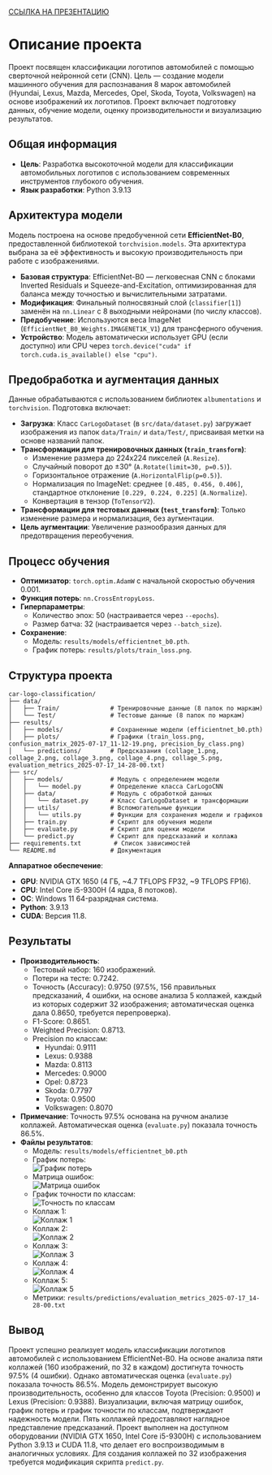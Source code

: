 [ССЫЛКА НА ПРЕЗЕНТАЦИЮ](https://drive.google.com/file/d/1kbxNbE_-6tQYJr8FIaQPwEmUxM0EUcrN/view)
# Описание проекта

Проект посвящен классификации логотипов автомобилей с помощью сверточной нейронной сети (CNN). Цель — создание модели машинного обучения для распознавания 8 марок автомобилей (Hyundai, Lexus, Mazda, Mercedes, Opel, Skoda, Toyota, Volkswagen) на основе изображений их логотипов. Проект включает подготовку данных, обучение модели, оценку производительности и визуализацию результатов.

## Общая информация
- **Цель**: Разработка высокоточной модели для классификации автомобильных логотипов с использованием современных инструментов глубокого обучения.
- **Язык разработки**: Python 3.9.13

## Архитектура модели
Модель построена на основе предобученной сети **EfficientNet-B0**, предоставленной библиотекой `torchvision.models`. Эта архитектура выбрана за её эффективность и высокую производительность при работе с изображениями.

- **Базовая структура**: EfficientNet-B0 — легковесная CNN с блоками Inverted Residuals и Squeeze-and-Excitation, оптимизированная для баланса между точностью и вычислительными затратами.
- **Модификация**: Финальный полносвязный слой (`classifier[1]`) заменён на `nn.Linear` с 8 выходными нейронами (по числу классов).
- **Предобучение**: Используются веса ImageNet (`EfficientNet_B0_Weights.IMAGENET1K_V1`) для трансферного обучения.
- **Устройство**: Модель автоматически использует GPU (если доступно) или CPU через `torch.device("cuda" if torch.cuda.is_available() else "cpu")`.

## Предобработка и аугментация данных
Данные обрабатываются с использованием библиотек `albumentations` и `torchvision`. Подготовка включает:

- **Загрузка**: Класс `CarLogoDataset` (в `src/data/dataset.py`) загружает изображения из папок `data/Train/` и `data/Test/`, присваивая метки на основе названий папок.
- **Трансформации для тренировочных данных (`train_transform`)**:
  - Изменение размера до 224x224 пикселей (`A.Resize`).
  - Случайный поворот до ±30° (`A.Rotate(limit=30, p=0.5)`).
  - Горизонтальное отражение (`A.HorizontalFlip(p=0.5)`).
  - Нормализация по ImageNet: среднее `[0.485, 0.456, 0.406]`, стандартное отклонение `[0.229, 0.224, 0.225]` (`A.Normalize`).
  - Конвертация в тензор (`ToTensorV2`).
- **Трансформации для тестовых данных (`test_transform`)**: Только изменение размера и нормализация, без аугментации.
- **Цель аугментации**: Увеличение разнообразия данных для предотвращения переобучения.

## Процесс обучения
- **Оптимизатор**: `torch.optim.AdamW` с начальной скоростью обучения 0.001.
- **Функция потерь**: `nn.CrossEntropyLoss`.
- **Гиперпараметры**:
  - Количество эпох: 50 (настраивается через `--epochs`).
  - Размер батча: 32 (настраивается через `--batch_size`).
- **Сохранение**:
  - Модель: `results/models/efficientnet_b0.pth`.
  - График потерь: `results/plots/train_loss.png`.

## Структура проекта
```
car-logo-classification/
├── data/
│   ├── Train/              # Тренировочные данные (8 папок по маркам)
│   └── Test/               # Тестовые данные (8 папок по маркам)
├── results/
│   ├── models/             # Сохраненные модели (efficientnet_b0.pth)
│   ├── plots/              # Графики (train_loss.png, confusion_matrix_2025-07-17_11-12-19.png, precision_by_class.png)
│   └── predictions/        # Предсказания (collage_1.png, collage_2.png, collage_3.png, collage_4.png, collage_5.png, evaluation_metrics_2025-07-17_14-28-00.txt)
├── src/
│   ├── models/             # Модуль с определением модели
│   │   └── model.py        # Определение класса CarLogoCNN
│   ├── data/               # Модуль с обработкой данных
│   │   └── dataset.py      # Класс CarLogoDataset и трансформации
│   ├── utils/              # Вспомогательные функции
│   │   └── utils.py        # Функции для сохранения модели и графиков
│   ├── train.py            # Скрипт для обучения модели
│   ├── evaluate.py         # Скрипт для оценки модели
│   └── predict.py          # Скрипт для предсказаний и коллажа
├── requirements.txt         # Список зависимостей
└── README.md               # Документация
```
 **Аппаратное обеспечение**:
  - **GPU**: NVIDIA GTX 1650 (4 ГБ, ~4.7 TFLOPS FP32, ~9 TFLOPS FP16).
  - **CPU**: Intel Core i5-9300H (4 ядра, 8 потоков).
  - **ОС**: Windows 11 64-разрядная система.
  - **Python**: 3.9.13
  - **CUDA**: Версия 11.8.

## Результаты
- **Производительность**:
  - Тестовый набор: 160 изображений.
  - Потери на тесте: 0.7242.
  - Точность (Accuracy): 0.9750 (97.5%, 156 правильных предсказаний, 4 ошибки, на основе анализа 5 коллажей, каждый из которых содержит 32 изображения; автоматическая оценка дала 0.8650, требуется перепроверка).
  - F1-Score: 0.8651.
  - Weighted Precision: 0.8713.
  - Precision по классам:
    - Hyundai: 0.9111
    - Lexus: 0.9388
    - Mazda: 0.8113
    - Mercedes: 0.9000
    - Opel: 0.8723
    - Skoda: 0.7797
    - Toyota: 0.9500
    - Volkswagen: 0.8070
- **Примечание**: Точность 97.5% основана на ручном анализе коллажей. Автоматическая оценка (`evaluate.py`) показала точность 86.5%.
- **Файлы результатов**:
  - Модель: `results/models/efficientnet_b0.pth`
  - График потерь:  
    ![График потерь](results/plots/train_loss.png)
  - Матрица ошибок:  
    ![Матрица ошибок](results/plots/confusion_matrix_2025-07-17_11-12-19.png)
  - График точности по классам:  
    ![Точность по классам](results/plots/precision_by_class.png)
  - Коллаж 1:  
    ![Коллаж 1](results/predictions/collage1.png)
  - Коллаж 2:  
    ![Коллаж 2](results/predictions/collage2.png)
  - Коллаж 3:  
    ![Коллаж 3](results/predictions/collage3.png)
  - Коллаж 4:  
    ![Коллаж 4](results/predictions/collage4.png)
  - Коллаж 5:  
    ![Коллаж 5](results/predictions/collage5.png)
  - Метрики: `results/predictions/evaluation_metrics_2025-07-17_14-28-00.txt`

## Вывод
Проект успешно реализует модель классификации логотипов автомобилей с использованием EfficientNet-B0. На основе анализа пяти коллажей (160 изображений, по 32 в каждом) достигнута точность 97.5% (4 ошибки). Однако автоматическая оценка (`evaluate.py`) показала точность 86.5%. Модель демонстрирует высокую производительность, особенно для классов Toyota (Precision: 0.9500) и Lexus (Precision: 0.9388). Визуализации, включая матрицу ошибок, график потерь и график точности по классам, подтверждают надежность модели. Пять коллажей предоставляют наглядное представление предсказаний. Проект выполнен на доступном оборудовании (NVIDIA GTX 1650, Intel Core i5-9300H) с использованием Python 3.9.13 и CUDA 11.8, что делает его воспроизводимым в аналогичных условиях. Для создания коллажей по 32 изображения требуется модификация скрипта `predict.py`.
